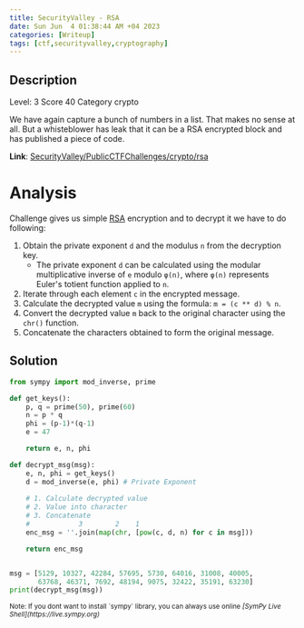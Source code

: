 ```yaml
---
title: SecurityValley - RSA
date: Sun Jun  4 01:38:44 AM +04 2023
categories: [Writeup]
tags: [ctf,securityvalley,cryptography]
---
```


## Description

Level: 3 Score 40 Category crypto

We have again capture a bunch of numbers in a list. That makes no sense at all. But a whisteblower has leak that it can be a RSA encrypted block and has published a piece of code.

**Link**: [SecurityValley/PublicCTFChallenges/crypto/rsa](https://github.com/SecurityValley/PublicCTFChallenges/tree/master/crypto/rsa)

# Analysis

Challenge gives us simple [RSA](https://www.wikiwand.com/simple/RSA_algorithm#introduction) encryption and to decrypt it we have to do following:

1. Obtain the private exponent `d` and the modulus `n` from the decryption key.
    * The private exponent `d` can be calculated using the modular multiplicative inverse of `e` modulo `φ(n)`, where `φ(n)` represents Euler's totient function applied to `n`.
2. Iterate through each element `c` in the encrypted message.
3. Calculate the decrypted value `m` using the formula: `m = (c ** d) % n`.
4. Convert the decrypted value `m` back to the original character using the `chr()` function.
5. Concatenate the characters obtained to form the original message.

## Solution

```py
from sympy import mod_inverse, prime

def get_keys():
    p, q = prime(50), prime(60)
    n = p * q
    phi = (p-1)*(q-1)
    e = 47

    return e, n, phi

def decrypt_msg(msg):
    e, n, phi = get_keys()
    d = mod_inverse(e, phi) # Private Exponent
    
    # 1. Calculate decrypted value 
    # 2. Value into character
    # 3. Concatenate
    #            3        2    1
    enc_msg = ''.join(map(chr, [pow(c, d, n) for c in msg]))

    return enc_msg


msg = [5129, 10327, 42284, 57695, 5730, 64016, 31008, 40005,
       63768, 46371, 7692, 48194, 9075, 32422, 35191, 63230]
print(decrypt_msg(msg))
```

<small>
Note: If you dont want to install `sympy` library, you can always use online <em>[SymPy Live Shell](https://live.sympy.org)</em>
</small>